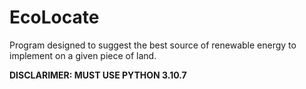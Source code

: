 # EcoLocate
Program designed to suggest the best source of renewable energy to implement on a given piece of land.

**DISCLARIMER: MUST USE PYTHON 3.10.7**
